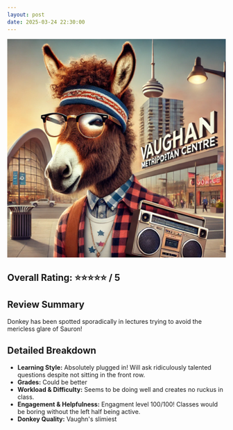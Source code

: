 ```yaml
---
layout: post 
date: 2025-03-24 22:30:00
---
```


![donkey](/assets/vaughn.webp)

## Overall Rating: ⭐⭐⭐⭐⭐ / 5  

## Review Summary  
Donkey has been spotted sporadically in lectures trying to avoid the mericless
glare of Sauron!

## Detailed Breakdown  

- **Learning Style:** Absolutely plugged in! Will ask ridiculously talented
questions despite not sitting in the front row. 
- **Grades:** Could be better
- **Workload & Difficulty:** Seems to be doing well and creates no ruckus in
class.
- **Engagement & Helpfulness:** Engagment level 100/100! Classes would be boring
without the left half being active.
- **Donkey Quality:** Vaughn's slimiest

